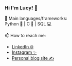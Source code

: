 ### Hi I'm Lucy! 💓

🌱 Main languages/frameworks: <br/>
Python 🐍 | C 🔷 | SQL 💻 <br/>

📫 How to reach me: <br/> 
- [LinkedIn 🌐](https://www.linkedin.com/in/zhu-zihui05/)
- [Instagram ✨](https://www.instagram.com/kokostudyyy._)
- [Personal blog site ✍️](https://shusansmuse.wordpress.com/)
